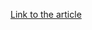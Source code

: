 [Link to the article](https://trustwave.com/en-us/resources/blogs/spiderlabs-blog/would-you-exchange-your-security-for-a-gift-card/)
